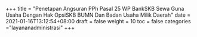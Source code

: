 +++
title = "Penetapan Angsuran PPh Pasal 25 WP BankSKB  Sewa Guna Usaha Dengan Hak OpsiSKB   BUMN Dan Badan Usaha Milik Daerah"
date = 2021-01-16T13:12:54+08:00
draft = false
weight = 10
toc = false
categories ="layananadministrasi"
+++